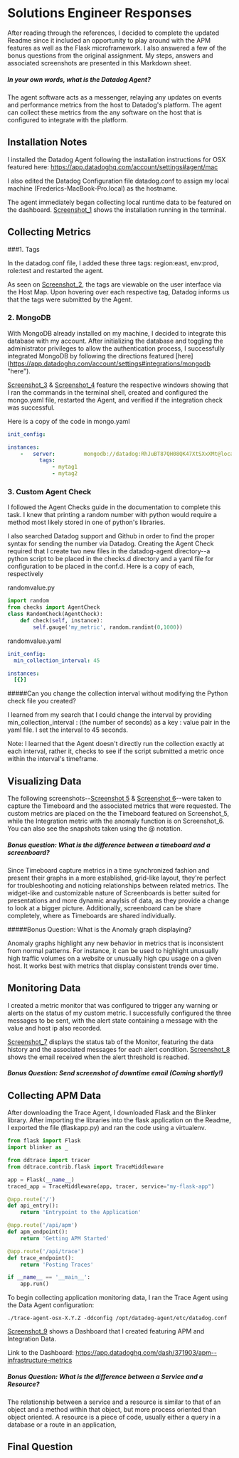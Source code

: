 # Solutions Engineer Responses

After reading through the references, I decided to complete the updated Readme since it included an opportunity to play around with the APM features as well as the Flask microframework. I also answered a few of the bonus questions from the original assignment. My steps, answers and associated screenshots are presented in this Markdown sheet.


##### In your own words, what is the Datadog Agent?
The agent software acts as a messenger, relaying any updates on events and performance metrics from the host to Datadog's platform. The agent can collect these metrics from the any software on the host that is configured to integrate with the platform.


## Installation Notes

I installed the Datadog Agent following the installation instructions for OSX featured here:
https://app.datadoghq.com/account/settings#agent/mac

I also edited the Datadog Configuration file datadog.conf to assign my local machine (Frederics-MacBook-Pro.local) as the hostname.

The agent immediately began collecting local runtime data to be featured on the dashboard. [Screenshot_1](screenshots/Screenshot_1_installation.png) shows the installation running in the terminal.


## Collecting Metrics

###1. Tags

In the datadog.conf file, I added these three tags: region:east, env:prod, role:test and restarted the agent.

As seen on [Screenshot_2](screenshots/Screenshot_2_tags.png), the tags are viewable on the user interface via the Host Map. Upon hovering over each respective tag, Datadog informs us that the tags were submitted by the Agent.

### 2. MongoDB

With MongoDB already installed on my machine, I decided to integrate this database with my account. After initializing the database and toggling the administrator privileges to allow the authentication process, I successfully integrated MongoDB by following the directions featured [here] (https://app.datadoghq.com/account/settings#integrations/mongodb "here").

[Screenshot_3](screenshots/Screenshot_3_mongo.png) & [Screenshot_4](screenshots/Screenshot_4_mongo.png) feature the respective windows showing that I ran the commands in the terminal shell, created and configured the mongo.yaml file, restarted the Agent, and verified if the integration check was successful.

Here is a copy of the code in mongo.yaml

```yaml
init_config:

instances:
    -   server: 		mongodb://datadog:RhJuBT87QH08QK47XtSXxXMt@localhost:27017
          tags:
              - mytag1
              - mytag2


```

### 3. Custom Agent Check

I followed the Agent Checks guide in the documentation to complete this task. I knew that printing a random number with python would require a method most likely stored in one of python's libraries.

I also searched Datadog support and Github in order to find the proper syntax for sending the number via Datadog. Creating the Agent Check required that I create two new files in the datadog-agent directory--a python script to be placed in the checks.d directory and a yaml file for configuration to be placed in the conf.d. Here is a copy of each, respectively

randomvalue.py

```python
import random
from checks import AgentCheck
class RandomCheck(AgentCheck):
	def check(self, instance):
		self.gauge('my_metric', random.randint(0,1000))


```

randomvalue.yaml

```yaml
init_config:
  min_collection_interval: 45

instances:
  [{}]

```

#####Can you change the collection interval without modifying the Python check file you created?

I learned from my search that I could change the interval by providing  min_collection_interval : (the number of seconds) as a key : value pair in the yaml file. I set the interval to 45 seconds.

Note: I learned that the Agent doesn't directly run the collection exactly at each interval, rather it, checks to see if the script submitted a metric once within the interval's timeframe.


## Visualizing Data

The following screenshots--[Screenshot 5](screenshots/Screenshot_5_metrics.png) & [Screenshot 6](screenshots/Screenshot_6_anomaly.png)--were taken to capture the Timeboard and the associated metrics that were requested. The custom metrics are placed on the the Timeboard featured on Screenshot_5, while the Integration metric with the anomaly function is on Screenshot_6. You can also see the snapshots taken using the @ notation.

##### Bonus question: What is the difference between a timeboard and a screenboard?

Since Timeboard capture metrics in a time synchronized fashion and present their graphs in a more established, grid-like layout, they're perfect for troubleshooting and noticing relationships between related metrics. The widget-like and customizable nature of Screenboards is better suited for presentations and more dynamic anaylsis of data, as they provide a change to look at a bigger picture. Additionally, screenboard can be share completely, where as Timeboards are shared individually.


#####Bonus Question: What is the Anomaly graph displaying?

Anomaly graphs highlight any new behavior in metrics that is inconsistent from normal patterns. For instance, it can be used to highlight unusually high traffic volumes on a website or unusually high cpu usage on a given host. It works best with metrics that display consistent trends over time.


## Monitoring Data

I created a metric monitor that was configured to trigger any warning or alerts on the status of my custom metric. I successfully configured the three messages to be sent, with the alert state containing a message with the value and host ip also recorded.

[Screenshot_7](screenshots/Screenshot_7_Monitor.png) displays the status tab of the Monitor, featuring the data history and the associated messages for each alert condition. [Screenshot_8](screenshots/Screenshot_8_Email.png) shows the email received when the alert threshold is reached.


##### Bonus Question: Send screenshot of downtime email (Coming shortly!)

## Collecting APM Data

After downloading the Trace Agent, I downloaded Flask and the Blinker library. After importing the libraries into the flask application on the Readme, I exported the file (flaskapp.py) and ran the code using a virtualenv.

```python
from flask import Flask
import blinker as _

from ddtrace import tracer
from ddtrace.contrib.flask import TraceMiddleware

app = Flask(__name__)
traced_app = TraceMiddleware(app, tracer, service="my-flask-app")

@app.route('/')
def api_entry():
    return 'Entrypoint to the Application'

@app.route('/api/apm')
def apm_endpoint():
    return 'Getting APM Started'

@app.route('/api/trace')
def trace_endpoint():
    return 'Posting Traces'

if __name__ == '__main__':
    app.run()


```

To begin collecting application monitoring data, I ran the Trace Agent using the Data Agent configuration:

```
./trace-agent-osx-X.Y.Z -ddconfig /opt/datadog-agent/etc/datadog.conf

```

[Screenshot_9](screenshots/Screenshot_9_APM-Infrastructure.png) shows a Dashboard that I created featuring APM and Integration Data.


Link to the Dashboard: https://app.datadoghq.com/dash/371903/apm--infrastructure-metrics


##### Bonus Question: What is the difference between a Service and a Resource?

The relationship between a service and a resource is similar to that of an object and a method within that object, but more process oriented than object oriented. A resource is a piece of code, usually either a query in a database or a route in an application,

## Final Question
